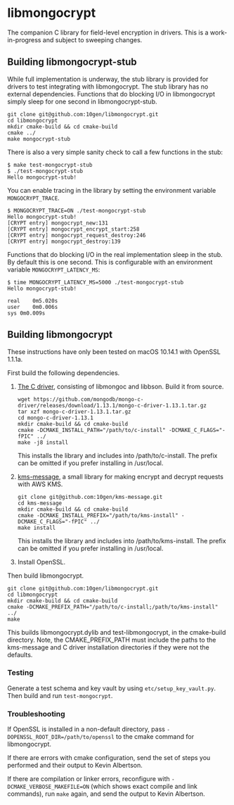 # libmongocrypt #
The companion C library for field-level encryption in drivers. This is a work-in-progress and subject to sweeping changes.

## Building libmongocrypt-stub ##
While full implementation is underway, the stub library is provided for drivers to test integrating with libmongocrypt. The stub library has no external dependencies. Functions that do blocking I/O in libmongocrypt simply sleep for one second in libmongocrypt-stub.

```
git clone git@github.com:10gen/libmongocrypt.git
cd libmongocrypt
mkdir cmake-build && cd cmake-build
cmake ../
make mongocrypt-stub
```

There is also a very simple sanity check to call a few functions in the stub:
```
$ make test-mongocrypt-stub
$ ./test-mongocrypt-stub
Hello mongocrypt-stub!
```

You can enable tracing in the library by setting the environment variable `MONGOCRYPT_TRACE`.

```
$ MONGOCRYPT_TRACE=ON ./test-mongocrypt-stub
Hello mongocrypt-stub!
[CRYPT entry] mongocrypt_new:131
[CRYPT entry] mongocrypt_encrypt_start:258
[CRYPT entry] mongocrypt_request_destroy:246
[CRYPT entry] mongocrypt_destroy:139
```

Functions that do blocking I/O in the real implementation sleep in the stub. By default this is one second. This is configurable with an environment variable `MONGOCRYPT_LATENCY_MS`:
```
$ time MONGOCRYPT_LATENCY_MS=5000 ./test-mongocrypt-stub
Hello mongocrypt-stub!

real	0m5.020s
user	0m0.006s
sys	0m0.009s
```

## Building libmongocrypt ##
These instructions have only been tested on macOS 10.14.1 with OpenSSL 1.1.1a.

First build the following dependencies.

1. [The C driver](https://github.com/mongodb/mongo-c-driver), consisting of libmongoc and libbson. Build it from source.
   ```
   wget https://github.com/mongodb/mongo-c-driver/releases/download/1.13.1/mongo-c-driver-1.13.1.tar.gz
   tar xzf mongo-c-driver-1.13.1.tar.gz
   cd mongo-c-driver-1.13.1
   mkdir cmake-build && cd cmake-build
   cmake -DCMAKE_INSTALL_PATH="/path/to/c-install" -DCMAKE_C_FLAGS="-fPIC" ../
   make -j8 install
   ```
   This installs the library and includes into /path/to/c-install. The prefix can be omitted if you prefer installing in /usr/local.
2. [kms-message](https://github.com/10gen/kms-message), a small library for making encrypt and decrypt requests with AWS KMS.

   ```
   git clone git@github.com:10gen/kms-message.git
   cd kms-message
   mkdir cmake-build && cd cmake-build
   cmake -DCMAKE_INSTALL_PREFIX="/path/to/kms-install" -DCMAKE_C_FLAGS="-fPIC" ../
   make install
   ```
   This installs the library and includes into /path/to/kms-install. The prefix can be omitted if you prefer installing in /usr/local.
   
3. Install OpenSSL.

Then build libmongocrypt.

```
git clone git@github.com:10gen/libmongocrypt.git
cd libmongocrypt
mkdir cmake-build && cd cmake-build
cmake -DCMAKE_PREFIX_PATH="/path/to/c-install;/path/to/kms-install" ../
make
```

This builds libmongocrypt.dylib and test-libmongocrypt, in the cmake-build directory. Note, the CMAKE_PREFIX_PATH must include the paths to the kms-message and C driver installation directories if they were not the defaults.

### Testing ###
Generate a test schema and key vault by using `etc/setup_key_vault.py`. Then build and run `test-mongocrypt`.

### Troubleshooting ###
If OpenSSL is installed in a non-default directory, pass `-DOPENSSL_ROOT_DIR=/path/to/openssl` to the cmake command for libmongocrypt. 

If there are errors with cmake configuration, send the set of steps you performed and their output to Kevin Albertson.

If there are compilation or linker errors, reconfigure with `-DCMAKE_VERBOSE_MAKEFILE=ON` (which shows exact compile and link commands), run `make` again, and send the output to Kevin Albertson.
